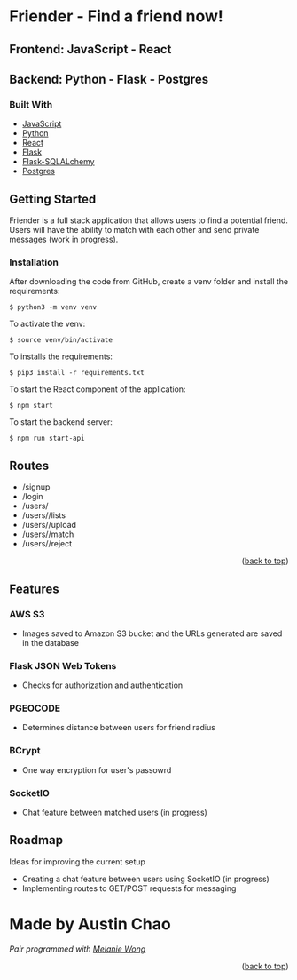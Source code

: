<div id="top"></div>


<!-- ABOUT THE PROJECT -->
# Friender - Find a friend now!
## Frontend: JavaScript - React
## Backend: Python - Flask - Postgres

<!-- Built with -->
### Built With
* [JavaScript](https://developer.mozilla.org/en-US/docs/Web/JavaScript)
* [Python](https://docs.python.org/3/)
* [React](https://reactjs.org/docs/getting-started.html)
* [Flask](https://flask.palletsprojects.com/en/2.1.x/)
* [Flask-SQLALchemy](https://flask-sqlalchemy.palletsprojects.com/en/2.x/)
* [Postgres](https://www.postgresql.org/docs/current/app-psql.html)


<!-- GETTING STARTED -->
## Getting Started

Friender is a full stack application that allows users to find a potential friend. Users will have the ability to match with each other and send private messages (work in progress).


### Installation

After downloading the code from GitHub, create a venv folder and install the requirements:

    $ python3 -m venv venv

To activate the venv:

    $ source venv/bin/activate

To installs the requirements:

    $ pip3 install -r requirements.txt

To start the React component of the application:

    $ npm start

To start the backend server:

    $ npm run start-api



<!-- Routes -->
## Routes

- /signup
- /login
- /users/<username>
- /users/<username>/lists
- /users/<username>/upload
- /users/<username>/match
- /users/<username>/reject


<p align="right">(<a href="#top">back to top</a>)</p>

<!-- Features -->
## Features

### AWS S3
- Images saved to Amazon S3 bucket and the URLs generated are saved in the database
### Flask JSON Web Tokens
- Checks for authorization and authentication
### PGEOCODE
- Determines distance between users for friend radius
### BCrypt
- One way encryption for user's passowrd
### SocketIO
- Chat feature between matched users (in progress)


<!-- ROADMAP -->
## Roadmap

Ideas for improving the current setup

- Creating a chat feature between users using SocketIO (in progress)
- Implementing routes to GET/POST requests for messaging


# Made by Austin Chao
*Pair programmed with [Melanie Wong](https://github.com/melawong)*

<p align="right">(<a href="#top">back to top</a>)</p>

